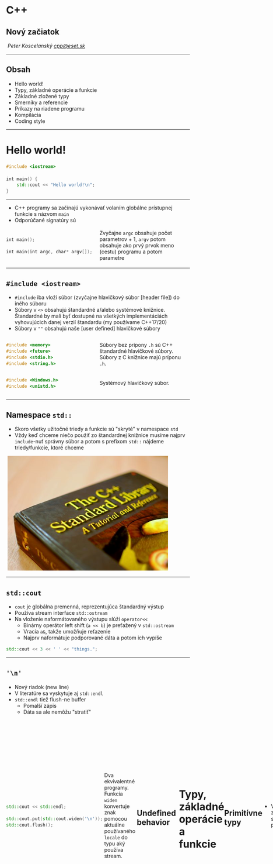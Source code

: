 # C++

## Nový začiatok

*Peter Koscelanský <cpp@eset.sk>* <!-- .element: class="author" -->

---

## Obsah

* Hello world!
* Typy, základné operácie a funkcie
* Základné zložené typy
* Smerníky a referencie
* Príkazy na riadene programu
* Kompilácia
* Coding style

---

# Hello world!

```cpp
#include <iostream>
 
int main() {
    std::cout << "Hello world!\n";
}
```

---

* C++ programy sa začínajú vykonávať volaním globálne prístupnej funkcie s názvom `main`
* Odporúčané signatúry sú

<div style="display: flex; align-items: center;">
<div style="flex: 1;">

```cpp
int main();

int main(int argc, char* argv[]);
```
</div>
<div style="flex: 1;">

Zvyčajne `argc` obsahuje počet parametrov + 1, `argv` potom obsahuje ako prvý prvok meno (cestu) programu a potom parametre
</div>
</div>

---

## `#include <iostream>`

* `#include` iba vloží súbor (zvyčajne hlavičkový súbor [header file]) do iného súboru 
* Súbory v `<>` obsahujú štandardné a/alebo systémové knižnice. Štandardné by mali byť dostupné na všetkých implementáciách vyhovujúcich danej verzií štandardu (my používame C++17/20)
* Súbory v `""` obsahujú naše [user defined] hlavičkové súbory

<div style="display: flex; align-items: center;">
<div style="flex: 1;">

```cpp
#include <memory>
#include <future>
#include <stdio.h>
#include <string.h>
```
</div>
<div style="flex: 1;">

Súbory bez prípony `.h` sú C++ štandardné hlavičkové súbory. Súbory z C knižnice majú príponu `.h`. 
</div>
</div>

<div style="display: flex; align-items: center;">
<div style="flex: 1;">

```cpp
#include <Windows.h>
#include <unistd.h>
```
</div>
<div style="flex: 1;">

Systémový hlavičkový súbor.
</div>
</div>

---

## Namespace `std::`

* Skoro všetky užitočné triedy a funkcie sú "skryté" v namespace `std`
* Vždy keď chceme niečo použiť zo štandardnej knižnice musíme najprv `include`-nuť správny súbor a potom s prefixom `std::` nájdeme triedy/funkcie, ktoré chceme 

![Kniha C++ štandardná knižnica](./lectures/2_basics/c++-standard-lib.png)

---

## `std::cout`

* `cout` je globálna premenná, reprezentujúca štandardný výstup
* Používa stream interface `std::ostream`
* Na vloženie naformátovaného výstupu slúži `operator<<`
    * Binárny operátor left shift (`a << b`) je preťažený v `std::ostream`
    * Vracia `a&`, takže umožňuje reťazenie 
    * Najprv naformátuje podporované dáta a potom ich vypíše

```cpp
std::cout << 3 << ' ' << "things.";
```

---

## `'\n'`

* Nový riadok (new line)
* V literatúre sa vyskytuje aj `std::endl`
* `std::endl` tiež flush-ne buffer
    * Pomalší zápis
    * Dáta sa ale nemôžu "stratiť"

<div style="display: flex; align-items: center;">
<div style="flex: 1;">

```cpp
std::cout << std::endl;

std::cout.put(std::cout.widen('\n'));
std::cout.flush();
```
</div>
<div style="flex: 1;">

Dva ekvivalentné programy. Funkcia `widen` konvertuje znak pomocou aktuálne používaného `locale` do typu aký používa stream.
</div>

---

## Undefined behavior

![Unicorns and rainbows](./lectures/2_basics/unicorn.png)

---

# Typy, základné operácie a funkcie

---

## Primitívne typy

* Všetky typy z jazyka C sú podporované

```cpp
int i; // signed integer uninitialized (0 or undefined)
unsigned int u = 1337ul; // unsigned integer
bool ok = false; // true/false
double pi = 3.14159; // floating point double precision
float e = 2.71828f; // floating point single precision
char c = 'a'; // variant of ISO646 - ASCII
size_t n = 1'000'000'000; // possible to separate with "'"
```

* `short`, `long`, `long long` (rozdielne znamienkové signed typy)
* `unsigned short`, `unsigned`, `unsigned long` (pre neznamienkové typy)

---

## Presná bitová veľkosť

* `long` je na niektorej platforme 32bit a na inej 64bit, podobne aj `size_t`
* Riešia to typy definované v súbor `#include <cstdint>`
* Nemusia byť definované na všetkých platformách (`CHAR_BITS == 8`)

```cpp
int8_t i8 = 127;
int16_t i16 = 32'000;
uint32_t u32 = 4'000'000'000;
int64_t i64 = 10'000'000'000'000;
```

note: CHAR_BITS je nastavené na číslo, ktoré reprezentuje počet bitov c type `char`. Všetky platformy (napr. POSIX), ale požadujú `8`.

---

## Usporiadanie v pamäti

* Každá premenná ma v pamäti miesto, ktoré sa dá zistiť pomocou operátora `&`
* Veľkosť typov je do istej miery závislá od implementácie a dá sa zistiť pomocou operátora `sizeof`
* Veľkosti sú v "char units" a nie bajtoch (zvyčajne je ale char unit 8bitov)

<div style="display: flex; align-items: center;">
<div style="flex: 1;">

```cpp
std::cout << sizeof(bool) << '\n'; // 1
std::cout << sizeof(short) << '\n'; // 2
std::cout << sizeof(float) << '\n'; // 4
std::cout << sizeof(long) << '\n'; // 4
std::cout << sizeof(long long) << '\n'; // 8
std::cout << sizeof(double) << '\n'; // 8
```
</div>
<div style="flex: 1;">

Na MS Windows Visual Studio.  `long` je 8 na gcc.
</div>

---

## Neinicializované premenné

* Vždy inicializujte všetky premenné
    * Niektoré majú zmysluplný defaultný konštruktor 
    * Niektoré treba inicializovať explicitne

```cpp
int i = 4; // OK explicit
std::string s = "string"; // OK explicit
int j; // wrong 
std::string t; // OK, string has constructor 

int *p = nullptr; //OK
int *r; // wrong
```

---

## Deklarácia premenných

* Vždy deklarujte premenné najneskôr ako sa dá
    * Premenné patria do najvnútornejšieho scope-u
    * Toto pravidlo podporuje predchádzajúce

```cpp
int i = 0; // wrong
for (i = 0; i < 10; ++i) { } 

for (int j = 0; j < 10; ++j) { } // OK
```

<div style="display: flex; align-items: center;">
<div style="flex: 7;">

```cpp
int k = 0;
for (int i = 0; i < 10; ++i) {
    k = i * i;
    // use k
}
```
</div>
<div style="flex: 1;">
❌
</div>
</div>

<div style="display: flex; align-items: center;">
<div style="flex: 7;">

```cpp
for (int i = 0; i < 10; ++i) {
    int k = i * i;
    // use k
}
```
</div>
<div style="flex: 1;">
✅
</div>
</div>


### Existuje jedna výnimka 

* V cykloch, ktoré sú krátke a vykonávajú sa často, môžeme ušetriť veľa alokácií ak presunieme niektoré premenné pred cyklus (stále ich treba inicializovať)

```cpp
for (int i = 0; i < n; ++i) {
    std::string bad = "Very long... string";
    // use string
}
```

```cpp
std::string good;
for (int i = 0; i < n; ++i) {
    good.assign("Very long... string");
    // use string
}
```

* Neplatí pre typy ako `int`, `double` a smerníky. Ich inicializácia nič nestojí. 

---

## C++ špeciality

<div style="display: flex; align-items: center;">
<div style="flex: 1;">

```cpp
int i = 7;
```
</div>
<div style="flex: 1;">

```cpp
int j(7);
```
</div>
<div style="flex: 1;">

```cpp
int k{ 7 };
```
</div>
</div>

* Okrúhle zátvorky pridané pre kompatibilitu s konštruktormi 
* Kučeravé zátvorky (C++11) pre lepšiu inicializáciu a chytenie bežných chýb počas kompilácie
* Primitívne typy by mali byť hneď inicializované

```cpp
int i = 4.2; // warning narrowing
int j(4.2); // warning narrowing
int k{ 4.2 }; // error
```


## Automatická dedukcia

* V C++11 štandarde predefinovali význam kľúčového slova `auto`

```cpp
auto i = 5; // int  
auto j = 7.5; // double 
auto sq = sqrt(i); // whatever returns sqrt (double in this case)
auto first_name = "Bjarne"; // const char*, not std::string
auto surname = std::string("Stroustrup"); // std::string

auto *ptr = &i; // int 
auto ptr = &i; // int*
auto* ptr = i; // compilation error  
```

* `auto*` sa nedá použiť ak vydedukovaný typ nie je smerník
* Ak potrebujeme presné číslené typy musíme použiť suffixy
   * `u` alebo `U` pre `unsigned int`
   * `l` alebo `L` pre `long`
   * `ll` alebo `LL` pre `long long`
   * `zu` pre `size_t` (C++23)

```cpp
auto a = 10l; // long
auto b = 20ul; // unsigned long
auto c = 30ull; // usigned long long
```


## Pridlhé názvy typov 

* Týka sa hlavne šablón (`template`s)
* Slovo `auto` umožní odstrániť veľa nezaujímavého písania a šumu
* Netreba to ale preháňať

```cpp
#include <map>
#include <utility>
#include <string>
 
int main() {
    std::map<std::string, std::pair<std::string, int>> employees;
 
    auto it = employees.find("Herb Sutter"); 
    std::map<std::string, std::pair<std::string, int>>::iterator it2 = it;
}

```

---

## Almost always use `auto`

* Herb Sutter prišiel s myšlienkou, že vždy by sme mali používať `auto`

<div style="display: flex; align-items: center;">
<div style="flex: 1;">

```cpp
short i = 7;
std::string s = "default";
short* = &i;
```
</div>
<div style="flex: 1;">

```cpp
auto i = short(7);
auto s = std::string("default");
auto* = &i;
```
</div>
</div>

* Vyzerá to, že by to mohlo byť menej efektívne (kópia?) ale v skutočnosti si s tým kompilátor poradí
* Výhodou je, že typ nemôže ostať neinicializovaný, keďže `auto x;` je chyba kompilácie
* Rovnako ak zmeníme jeden typ, pomocou `decltype` vieme automaticky upraviť ďalšie

<div style="display: flex; align-items: center;">
<div style="flex: 1;">

```cpp
float f = 1.23;
float g = f - 1;
```
</div>
<div style="flex: 1;">

```cpp
auto f = 1.23f;
decltype(f) g = f - 1;
```
</div>
</div>

---

## `enum`

* `enum` je v podstate iba pomenované celé číslo
* Problém je, že takéto `enum`y nám zaplňujú globálny namespace, kedže hodnoty sa dá použiť bez názvu `enum`u

<div style="display: flex; align-items: center;">
<div style="flex: 1;">

```cpp
enum color {
  red = 0,
  blue, // 1
  green = 10,
  yellow, // 11
};
```
</div>
<div style="flex: 1;">

```cpp
color a = red;
color b = color::blue;
auto c = green;
int d = yellow;
```
</div>
</div>

<div class="fragment">

* Všetky premenné vpravo sa podarí skompilovať
* Často sa hodnoty `enum`u prefixovali názvom (napr. `color_red`, `color_blue`, `color_green` ...)
</div>


### scoped enums

* V C++11 pribudla možnosť vytvoriť scoped enums
* Používa sa kľúčové slovo `class`

<div style="display: flex; align-items: center;">
<div style="flex: 1;">

```cpp
enum class color {
  red = 0,
  blue, // 1
  green = 10,
  yellow, // 11
};
```
</div>
<div style="flex: 1;">

```cpp
color a = red;
color b = color::blue;
auto c = green;
int d = yellow;
int e = color::yellow;
```
</div>
</div>

<div class="fragment">

* Iba predmenná `b` vpravo sa podarí skompilovať
* Strácame automatickú konverziu na `int`
</div>


### fixed underlying type

* Každý `enum` má číselný typ, ktorý tvorí jeho základ, tento určije veľkosť aj zarovnanie
* Pred C++11 mal každý enum typ `int` (alebo iný číselný typ, ktorý vie reprezentovať všetky hodnoty `enum`u)
* Od C++11 to vieme priamo definovať

<div style="display: flex; align-items: center;">
<div style="flex: 1;">

```cpp
enum color : uint32_t {
  red = 0,
  blue, // 1
  green = 10,
  yellow, // 11
};
```
</div>
<div style="flex: 1;">

```cpp
enum class color : uint32_t {
  red = 0,
  blue, // 1
  green = 10,
  yellow, // 11
};
```
</div>
</div>

---

## Základné operácie

* Všetky `+`, `-`, `*`, `/`, `%`, `++`, `--`, `|`, `&`, `^`, `&&`, `||`, `==`, `!=`, `<=`, `>=`, `<`, `>`, `=`, `?:`, `!`, `~` pracujú ako sa od nich očakáva, dokonca sú preťažené pre zložitejšie typy (tam kde to dáva zmysel)
* Precedencia je definovaná v štandarde, pri pochybnostiach je lepšie použiť zátvorky
* **PROTIP**: Nikdy neignorujte upozornenia kompilátora (ako napríklad priradenie v `if` príkaze)


<table style="font-size: 70%;">
  <tr>
    <th>Meno</th>
    <th>Operátor</th>
    <th>Príklad</th>
    <th>Výsledok</th>
  </tr>
  <tr>
    <td>Operátor priradenia</td>
    <td><code>=</code></td>
    <td><code>a = b</code></td>
    <td><code>a</code> bude mať rovnakú hodnotu ako <code>b</code>, výsledkom je <code>&a</code></td>
  </tr>
  <tr>
    <td>Aritmeticke operátory</td>
    <td><code>+</code>, <code>-</code>, <code>*</code></td>
    <td><code>a + b</code></td>
    <td>Ako štandardné matematické operácie, výsledkom je nová hodnota</td>
  </tr>
  <tr>
    <td>Operátor delenia</td>
    <td><code>/</code></td>
    <td><code>a / b</code></td>
    <td>Ak sú oba typy celočíselné, tak celočíselné delenie, inak bežné floating point delenie</td>
  </tr>
  <tr>
    <td>Operátor zvyšku</td>
    <td><code>%</code></td>
    <td><code>a % b</code></td>
    <td>Zvyšok po celočíselnom delení, funguje ina celočíselných hodnotách</td>
  </tr>
  <tr>
    <td>Aritmetické priradenia</td>
    <td><code>+=</code>, <code>-=</code>, <code>*=</code>, <code>/=</code>, <code>%=</code></td>
    <td><code>a += b</code></td>
    <td>Rovnaké ako <code>a = a + b;</code>.</td>
  </tr>
  <tr>
    <td>Prefix/postfix inkrement</td>
    <td><code>++</code>, <code>--</code></td>
    <td><code>++a</code></td>
    <td>Rovnaké ako <code>a += 1;</code>.</td>
  </tr>
  <tr>
    <td>Relačné operátory</td>
    <td><code><=</code>, <code>>=</code>, <code>==</code>, <code>!=</code>, <code><</code>, <code>></code></code></td>
    <td><code>a <= b</code></td>
    <td>Výsledok je <code>true</code> alebo <code>false</code>, <code>!=</code> je nerovnosť.</td>
  </tr>
  <tr>
    <td>Logické operátory</td>
    <td><code>&&</code>, <code>||</code></td>
    <td><code>a && b</code></td>
    <td>Výsledok je <code>true</code> ak sú <code>a</code> aj <code>b</code> pravda, inak <code>false</code>.</td>
  </tr>
  <tr>
    <td>Operátor negácie</td>
    <td><code>!</code></td>
    <td><code>!a</code></td>
    <td>Výsledok je <code>true</code> ak je <code>a</code> nepravda, a naopak.</td>
  </tr>
  <tr>
    <td>Bitové operácie</td>
    <td><code>&</code>, <code>|</code>, <code>^</code></td>
    <td><code>a & b</code></td>
    <td>Výsledok je bitový AND.</td>
  </tr>
  <tr>
    <td>Address of</td>
    <td><code>&</code></td>
    <td><code>&a</code></td>
    <td>Adresa premennej <code>a</code>.</td>
  </tr>
  <tr>
    <td>Dereferencia</td>
    <td><code>*</code></td>
    <td><code>*a</code></td>
    <td>Hodnota na adrese v premennej <code>a</code>.</td>
  </tr>
</table>


### Príklad 

```cpp
int a{ 7 * 5 }; // 35
int b{ 12 / 5 }; // 2
int c{ a++ }; // 35, a: 36
double f{ 12 / 5 }; // 2
double g{ 12 / 5. }; // 2.4 (actually 2.399999999999)
```

```cpp
bool even_c = (c % 2) == 0;
bool lower_f = f < g;
bool ok = even_c && !lower_f;
```

```cpp
unsigned x = 0x000000ff; // 255
unsigned char b = 0b11010001; // 209
unsigned y = ~x | 1; // 0xffffff01
unsigned z = x & y; // 0x00000001
```

```cpp
int a = 10;
a += 7; // 17, a = a + 7
a %= 6; // 5, a = a % 6
a ^= a; // 0, a = a XOR a
```

---

## Používajte zátvorky

```cpp
int i = 0x10001001;
if (i & 2 == 2) {
  std::cout << "Will this print?\n";
}
```

<div class="fragment">

Áno. `==` má vyššiu precedencia ako `&`.

```cpp
int i = 0x10001001;
if ((i & 2) == 2) {
  std::cout << "Will this print?\n";
}
```

Občas je to v poriadku aj bez, záleží aj od osobných preferencií

```cpp
int i = 1;
if (i == 2 || i == 3) {
  std::cout << "i is 2 or 3.\n";
}
```
</div>

---

## Ternárny operátor

* `?:` je jediný operátor, ktorý používa tri operandy
* Užitočný pri jednoduchých podmienkach
* `a = pred ? op1 : op2;`
* Ak je predikát (`pred`) splnený, potom je výsledok `op1`, inak `op2`

```cpp
bool b = true /* some predicate */;
auto t = b ? 1 : 4; // 1
auto u = !b ? 1.0 : 4; // 4
auto v = b ? 1 : "4"; // will not compile
```

Druhý a tretí operand musia byť kompatibilné, inak zlyhá kompilácia.


### C vs C++

Ternárny operátor sa vyhodnocuje trochu inak v C

```cpp
int a, b;
// fill up a

a>=0? b=1 : b=2;
```

<div class="fragment">

V C sa nedá skompilovať

```cpp
(a>=0 ? b=1 : b) = 2; // illegal in C
```

C++ má iné pravidlá

```cpp
a >= 0 ? (b = 1) : (b = 2); // OK C++
```
</div>

---

## Funkcie

* Funkcie musia mať, rovnako ako v C, návratový typ a zoznam parametrov
* Hodnoty sa vracajú z funkcií pomocou kľúčového slova `return`
* Ak je návratový "typ" `void`, potom funkcia nevracia nič a `return` iba skončí vykonávanie

```cpp
int rectangle(int a, int b) {
  return 2*a*b + 2*a*a + 2*b*b;
}
```

```cpp
void print_rectangle(int a, int b) {
  std::cout << rectangle(a, b) << '\n';
  return; // no need to add return as last statement
}
```

Ak má funkcia návratový typ, potom musí obsahovať aspoň jeden `return`.


### Aký je výsledok nasledujúceho kódu

```cpp
int a = 1; 
int k = std::max(++a, a++);
```
<div class="fragment">

Jedna z často vyskytujúcich odpovedí je 2, pretože výsledkom prefixového inkrementu je už zväčšená hodnota 

```cpp
int k = std::max(2, 1);
```

```cpp
int k = std::max(2, 2);
```
</div>

<div class="fragment">

Poradie vyhodnocovania parametrov funkcie je nedefinované (nešpecifikované od C++17)
</div>


### Sekvencovanie (order of evaluation)

* Sequence points v predchádzajúcich štandardoch
* Napríklad: Parametre funkcie sú sekvencované pred volaním funkcie. 
* Veľmi zjednodušene: Medzi dvoma bodmi sa môže jedna premenná zmeniť nanajvýš raz
* V podstate: Ak nepoužívate veľmi exotické konštrukcie a vyhýbate sa `++`/`--` v rámci komplikovaných výrazov, tak je všetko v poriadku. 

---

# Základné "zložené" typy

---

## Polia

* Jednoduché C polia sú tiež funkčné v C++
* Najrýchlejšie, pretože polia sú vložené do objektov (funkcií)
* Alokované na stack-u

```cpp
int a[100]; // array of 100 ints
char b[sizeof(a)]; // array of 400(?) chars
bool c[10][10]; // array of 10 arrays of 10 bools
```

* Nevýhody
   * Veľkosť musí byť známa počas kompilácie, `int a[n];` je platné C99, ale nie C++20
   * Zaberá pamäť, aj keď program nevyužíva celú kapacitu 
* V poriadku do pár stoviek bajtov


### Inicializácia poľa

<ul>
  <!-- we need this to compensate for default margin and i do not want to create new one off class -->
  <style scoped>
    p {
        margin: 0.3em !important;
    }
  </style>
  <li style="display: flex;">
    <div style="flex: 1;">

```cpp
int x[10];
```
</div>
    <div style="flex: 2;">
  
Pole desiatich `int`ov, ktoré *nie je* inicializované.
</div>
  </li>

  <li class="fragment" style="display: flex;">
    <div style="flex: 1;">

```cpp
std::string x[10];
```
</div>
    <div style="flex: 2;">
  
Pole desiatich `std::string`ov, ktoré sú inicializované na prázdne reťazce.
</div>
  </li>

  <li class="fragment" style="display: flex;">
    <div style="flex: 1;">

```cpp
int x[10] = {};
```
</div>
    <div style="flex: 2;">
  
Pole desiatich `int`ov, ktoré *je* inicializované na hodnoty `0`.
</div>
  </li>

  <li class="fragment" style="display: flex;">
    <div style="flex: 1;">

```cpp
int x[10] = { 1, 2, 3};
```
</div>
    <div class="fragment" style="flex: 2;">
  
Pole desiatich `int`ov, ktoré *je* inicializované na hodnoty `1, 2, 3, 0, 0, ...`.
</div>
  </li>

  <li class="fragment" style="display: flex;">
    <div style="flex: 1;">

```cpp
int x[] = { 1, 2, 3 };
```
</div>
    <div style="flex: 2;">
  
Pole troch `int`ov, ktoré *je* inicializované na hodnoty `1, 2, 3`.
</div>
  </li>

  <li class="fragment" style="display: flex;">
    <div style="flex: 1;">

```cpp
int x[3] = { 1, 2, 3, 4 };
```
</div>
    <div style="flex: 2;">
  
Kompilačná chyba (*too many initializers*).
</div>
  </li>

</ul>


### Prístup k prvkom poľa

* Máme na výber `operator[]`, alebo priamo aritmetiku so smerníkmi (preferujeme operátor)
* Polia vždy začínajú na indexe `0` [zero based]
* Veľkosť poľa vieme získať pomocou `std::size`

```cpp
int arr[] = { 1, 2, 3, 4, 5 }; // we can omit array size
// then it will have size to accomodate all elements
bool ok = arr[0] == 1; // true
int undef = arr[5]; // undefined behavior (bad)
arr[arr[0] + 2] = 3; // { 1, 2, 3, 3, 5 }

for (size_t i = 0; i < std::size(arr); ++i) { // why ++i
  std::cout << arr[i] << '\n';
}

```

* Kedysi sa namiesto `std::size` používal `countof` trik. 

```c
#define countof(arr) (sizeof(arr)/sizeof(arr[0]))
```

---

## C-reťazce

* Reťazce v C sú iba polia plné znakov ukončené špeciálnym null znakom `'\0'`
* Preto sa im tiež hovorí aj *null terminated strings*

<div style="display: flex;">
<div style="flex: 1;">

```cpp
char s[] = "ABCDE";
```
</div>
<div style="flex: 2;">
  
Pole šiestich znakov, ekvivalentné `{'A', 'B', 'C', 'D', 'E', '\0'}`.
</div>
</div>

<div style="display: flex;">
<div style="flex: 1;">

```cpp
char first = s[0];
char last = s[4]
char terminator = s[5];
```
</div>
<div style="flex: 2;">
  
`first` má hodnotu `'A'`, `last` je `'E'` a `terminator` je `'\0'`
</div>
</div>

<div style="display: flex;">
<div style="flex: 1;">

```cpp
s[2] = 'X';
std::cout << s << '\n';
```
</div>
<div style="flex: 2;">
  
Vypiše `"ABXDE"`, stringy môžeme aj modifikovať. 
</div>
</div>

<div style="display: flex;">
<div style="flex: 1;">

```cpp
char s1[10] = "12345";
s1[7] = 7;
std::cout << s1 << '\n'; // 12345
// stop at first \0
```
</div>
<div style="flex: 2;">
  
Vyrobí pole desiatich znakov a mieste `0` až `4` bude string `"12345"`, ostatné znaky budú inicializované na `\0`
</div>
</div>


### Porovnávanie reťazcov

<div style="display: flex;">
<div style="flex: 1;">

```cpp
const char* str;

if (str == "Name:") {
  // ... 
}
```
</div>
<div style="flex: 1;">
  
```cpp
const char* str;

if (strcmp(str, "Name:")) {
  // ... 
}
```
</div>
</div>

* Prvá možnosť iba porovná smerníky (adresy), pretože C-reťazec je pole a polia sa automaticky konvertujú na smerníky. Literál je tiež pole
* Ak chceme porovnať obsah reťazcov, pomôže nám volanie funkcie zo štandardnej knižnice `strcmp`
* C-reťazce sú najrozšírenejším typom reťazcov na interface-och (sú najviac portable)


### Raw literals

* Konštrucií `"string"` sa hovorí aj literál
* Ak chceme v rámci neho použiť niektoré znaky (nový riadok, `"`, `'\'`, ...) musíme ich escapovať pomocou `\`
* Niektoré reťazce vyzerajú veľmi zle so všetkých escape sekvenciami (regex, cesty k súborom...)
* Môžeme použiť raw literály. **R**"**delimiter(**string**)delimiter**", delimiter je nepovinný a užitočný hlavne ak samotný reťazec obsahuje znak `)`

<div style="display: flex;">
<div style="flex: 1;">

```cpp
const char path[] = "\"C:\\Users\\cppseminar\"";
```
</div>
<div style="flex: 1;">
  
```cpp
const char path[] = R"("C:\Users\cppseminar")";
```
</div>
</div>

<div style="display: flex;">
<div style="flex: 1;">

```cpp
const char json[] = R"({
  "author": "Bjarne",
  "version": "C++20 (2022)"
})";
```
</div>
<div style="flex: 1;">
  
```cpp
const char json[] = R"###({
  "author": "Bjarne",
  "version": "C++20 (2022)"
})###";
```
</div>
</div>


### Operácie s C-stringami

* Vždy sa uistite, že máte reťazce naozaj ukončené nulou, inak sa môžu stať zlé veci (undefined behavior)

```cpp
const char* str = "Hello";
std::cout << strlen(str) << '\n'; // 5
// str[strlen(str)] == 0

char msg[128];
strcpy(msg, str); // copy, make sure buffer is long enough
strcat(msg, " world!"); // concatenation

std::cout << msg << '\n'; // My stringMy string
strstr(msg, "rld"); // returns pointer to string or NULL
```

* Všetky operácie z C sú podporované
* `strpbrk`, `strspn`, `strtok`...

note: strpbrk - Scans the null-terminated byte string pointed to by dest for any character from the null-terminated byte string pointed to by breakset, and returns a pointer to that character. strspn - Returns the length of the maximum initial segment (span) of the null-terminated byte string pointed to by dest, that consists of only the characters found in the null-terminated byte string pointed to by src. 

---

## Štruktúry

* Používame kľúčové slovo `struct` a spravidla ich nebudeme `typedef`-ovať ako v C
* V C++ máme aj `class`, ale o tom neskôr

```cpp
struct point {
  float x;
  float y;
}; // semicolon is ultracritical!!!

struct circle {
  point p; // structure inside structure
  float radius;
  int color;
  char name[32]; // array in structure
};
```


### Inicializácia štruktúr

* Štandardne je štruktúra neinicializovaná, takže čítanie jej hodnôť je nedefinované správanie (tieto pravidlá sú iné ak máme definovaný konštruktor, ale o tom neskôr)

<ul>
  <li style="display: flex;">
    <div style="flex: 2;">

```cpp
point p = { 7, 9 };
```
</div>
    <div style="flex: 3;">
  
Členské premenné štruktúry vieme priamo inicializovať pomocou `{}`. *aggregate initialization*
</div>
  </li>
  <li style="display: flex;">
    <div class="fragment" style="flex: 2;">

```cpp
point p = { 7 };
```
</div>
    <div class="fragment" style="flex: 3;">
  
Členská premenná `x` sa nastaví na `7`, `y` sa inicializuje pomocou `int{}`, teda `0`.
</div>
  </li>
  <li class="fragment" style="display: flex;">
    <div style="flex: 2;">

```cpp
circle c = { { 7, 9 }, 5.0, 1 };
```
</div>
    <div style="flex: 3;">
  
Inicializéry môžu byť aj vnorené.
</div>
  </li>
</ul>


<div style="display: flex;">
<div style="flex: 2;">

```cpp
circle c = { 
  .radius = 5.0, 
  .color = 0xffc0cb 
};
```
</div>
<div style="flex: 3;">
  
Môžeme aj vymenovať členov, ktoré sa majú inicializovať

* Ostatné sa inicializujú na `0` (alebo default konštruktora)
* Musia byť v poradí ako sú v štruktúre, inak chyby kompilácie
* C++20 designated initializers
</div>
</div>


### Prístup k prvkom

* Pomocou operátora `.`

```cpp
point p = { 7, 9 };
point q;
q = p; // copy
q.x = 0; // p.x is still 7

circle c;
c.radius= 10;
c.p.x = 7.5;
c.p.y = 12;
```

---

# Pointers and references

---

## Smerníky (pointers) a referencie

* Každá (pomenovaná) premenná má v pamäti svoje miesto
* Adresu tohto miesta vieme získať pomocou unárneho operátora &
* Opačný proces, získanie hodnoty na adrese, sa robí pomocou operátora dereferencie `*`
* Referencia je iba alias inej premennej (vnútorne je implementovaná ako smerník)

![xkcd komix o smernikoch](./lectures/2_basics/pointers.png)


##  Null smerník

<div style="display: flex; align-items: center;">
<div style="flex: 6;">

* Adresa (`0`) je rezervovaná ako neplatná 
* Užitočné na identifikáciu neinicializovaného smerníka 
* Dereferencia invalidného smerníka je nedefinovaná
* Konštanty pre null
   * `NULL`, makro z jazyka C
   * `0`, starý C++ typ
   * `nullptr`, preferované v moderných C++
</div>
<div style="flex: 4;">
<a href="https://www.youtube.com/watch?v=HSmKiws-4NU">
  <img src="./lectures/2_basics/null_pointer.jpg" alt="wrestler dereferencing a null pointer" />
</a>
</div>
</div>


## `int *a` alebo `int* a`?

* Oba zápisy sú ekvivalentné
* Pozor ale pri inicializácií viacerých premenných na jednom riadku <small>(čo inak skôr neodporúčame)</small>

<ul>
  <li class="fragment" style="display: flex;">
    <div style="flex: 1;">

```cpp
int *a, b;
```
</div>
    <div style="flex: 5;">
  
Premenná `a` je smerník `int*`, premenná `b` je typu `int`.
</div>
  </li>
  <li class="fragment" style="display: flex;">
    <div style="flex: 1;">

```cpp
int* a, b;
```
</div>
    <div style="flex: 5;">
  
Premenná `a` je smerník `int*`, premenná `b` je typu `int`.
</div>
  </li>
  <li class="fragment" style="display: flex;">
    <div style="flex: 1;">

```cpp
int *a, *b;
```
</div>
    <div style="flex: 5;">
  
Premenná `a` je smerník `int*`, premenná `b` je smerník `int*`.
</div>
  </li>
</ul>

---

## Základné operácie so smerníkami

<ul>
  <li style="display: flex;">
    <div style="flex: 2;">

```cpp
int a; 
int b = 7;
```
</div>
    <div style="flex: 3;">
  
Premenná `a` je neinicializovaná, premenná `b` má hodnotu `7`.
</div>
  </li>
  <li class="fragment" style="display: flex;">
    <div style="flex: 2;">

```cpp
int *a_ptr = &a;
int *b_ptr = &b;
```
</div>
    <div style="flex: 3;">
  
Premenná `a_ptr` je nainicializovaná na smerník na `a`, premenná `b_ptr` na `b`.
</div>
  </li>
  <li class="fragment" style="display: flex;">
    <div style="flex: 2;">

```cpp
int c = *a_ptr;
```
</div>
    <div style="flex: 3;">
  
Nedefinované správanie, keďže `a` nie je inicializovaná a čítať neinicializovanú pamäť je undefined.
</div>
  </li>
  <li class="fragment" style="display: flex;">
    <div style="flex: 2;">

```cpp
*a_ptr = 1;
```
</div>
    <div style="flex: 3;">
  
OK, `a` inicializujeme na `1`.
</div>
  </li>
  <li class="fragment" style="display: flex;">
    <div style="flex: 2;">

```cpp
b_ptr = a_ptr;
```
</div>
    <div style="flex: 3;">
  
OK, smerník na `b` zmeníme, aby ukazoval na `a` .
</div>
  </li>
  <li class="fragment" style="display: flex;">
    <div style="flex: 2;">

```cpp
*b_ptr = b;
```
</div>
    <div style="flex: 3;">
  
OK, `a` nainicializujeme na hodnotu `b` teda `7`.
</div>
  </li>
</ul>


### Null smerník

<ul>
  <li style="display: flex;">
    <div style="flex: 2;">

```cpp
int a = 0;

int *ptr = std::addressof(a);
```
</div>
    <div style="flex: 3;">

Nemusíme použiť operátor `&`, ale funkciu `std::addressof`, je užitočná hlavne pri preťažení operátora `&`.
</div>
  </li>
  <li style="display: flex;">
    <div style="flex: 2;">

```cpp
ptr = 0;
```
</div>
    <div style="flex: 3;">

`ptr` je null smerník.
</div>
  </li>
  <li style="display: flex;">
    <div style="flex: 2;">

```cpp
ptr = NULL;
```
</div>
    <div style="flex: 3;">

`ptr` je null smerník.
</div>
  </li>
  <li style="display: flex;">
    <div style="flex: 2;">

```cpp
ptr = nullptr;
```
</div>
    <div style="flex: 3;">

`ptr` je null smerník.
</div>
  </li>
  <li class="fragment" style="display: flex;">
    <div style="flex: 2;">

```cpp
*ptr = 0;
```
</div>
    <div style="flex: 3;">

Nedefinované správanie.
</div>
  </li>
  <li class="fragment" style="display: flex;">
    <div style="flex: 2;">

```cpp
std::cout << ptr;
```
</div>
    <div style="flex: 3;">

Samotný smerník čítať môžeme.
</div>
  </li>
</ul>


### Segmentation fault

* Zďaleka najčastejšou chybou v C++ programoch je Segmentation fault (Access violation)
* `0xC0000005`
* Príčiny
   * Čítanie neexistujúcej pamäte
   * Zapisovanie pamäte iba na čítanie *read only*
* Chyby
   * Pretečenie *Buffer overflow*
   * Dereferencovanie nulového smerníka


### Array to pointer decay

* Polia sú automaticky konvertované (*array decay*) na smerníky

```cpp
void f(int* ptr) {
  std::cout << ptr[0];
}

int a[100] = { 1, 2 };
f(a); // will work
```

<div class="fragment">

```cpp
// const char[] will disable string pooling 
const char array[] = "My string";
 
// just pointer, not array of chars
const char *pointer = "My string";
```
</div>

<ul>
  <li style="display: flex;">
    <div class="fragment" style="flex: 2;">

```cpp
sizeof(array) == sizeof(pointer)
```
</div>
    <div class="fragment" style="flex: 3;">
  
`false`, veľkosť smerníka je vždy rovnaká.
</div>
  </li>
  <li style="display: flex;">
    <div class="fragment" style="flex: 2;">

```cpp
(void*)array == (void*)&array;
```
</div>
    <div class="fragment" style="flex: 3;">
  
`true`, pole sa vie implicitne konvertovať na smerník.
</div>
  </li>
  <li style="display: flex;">
    <div class="fragment" style="flex: 2;">

```cpp
(void*)pointer == (void*)&pointer;
```
</div>
    <div class="fragment" style="flex: 3;">
  
`false`, adresa smerníka je vlastne nový smerník.
</div>
  </li>

</ul>


### Operator `->`

* `->` je iba skratka za `*` a `.` spolu
* Dá sa preťažiť, čo sa celkom aj využíva, pri chytrých smerníkoch

```cpp
struct pair {
    int a;
    int b;
};
 
int main() {
  pair p;
  p.a = 1;
 
  pair* ptr;
  ptr = &p;
  ptr->b = 0; // (*ptr).b = 0;
 
  std::cout << ptr->a; // 1
}
```

---

## Aritmetika so smerníkmi

* C++ predpokladá lineárnu (neprerušovanú) pamäť, preto k smerníkom môžeme pripočítavať a odpočítavať hodnoty a získame ďalšie smerníky (nie nutné platné)
* Programátori sú zodpovedný za dereferencovanie iba platných smerníkov
* Inkrement a dekrement posúva o veľkosť typu (nie `1`)
   * `int*` sa zvýši o štyri bajty (`sizeof(int)`)
   * `char*` sa zvýši o jeden bajt (`sizeof(char)`)


<div style="display: flex;">
  <div style="flex: 2;">

```cpp
int arr[5] = { 1 }; // 1, 0, 0, 0, 0
int *ptr = &arr[3];
```
</div>
    <div style="flex: 3;">
  
`ptr` je smernik na tretí (zero based) prvok pola
</div>
</div>
<div style="display: flex;">
  <div class="fragment" style="flex: 2;">

```cpp
*ptr = 4;
```
</div>
    <div class="fragment" style="flex: 3;">
  
Modifikujeme pole
</div>
  </div>
  <div style="display: flex;">
    <div class="fragment" style="flex: 2;">

```cpp
++ptr;
*ptr = 5;
```
</div>
    <div class="fragment" style="flex: 3;">
  
Posunieme o jeden, takže ukazujeme na posledný prvok pola.
</div>
  </div>
  <div style="display: flex;">
    <div class="fragment" style="flex: 2;">

```cpp
++ptr;
// *ptr = 6;
```
</div>
    <div class="fragment" style="flex: 3;">
  
Posunieme o jeden, takže ukazujeme mimo pola. Takýto smerník nesmieme dereferencovať.
</div>
  </div>
  <div style="display: flex;">
    <div class="fragment" style="flex: 2;">

```cpp
ptr = ptr - 4;
*ptr = 2; 
// 1, 2, 0, 4, 5
```
</div>
    <div class="fragment" style="flex: 3;">
  
Znovu sa vrátime do pola na druhý prvok, ten už môžeme modifikovať.
</div>
  </div>


### array subscript operator

<ul style="display: block;">
  <li style="display: flex;">
    <div style="flex: 2;">

```cpp
int a = 0;

int *ptr = &a;
```
</div>
    <div style="flex: 3;">

`ptr` je adresa premennej `a`.
</div>
  </li>
  <li style="display: flex;">
    <div style="flex: 2;">

```cpp
ptr[0]
```
</div>
    <div style="flex: 3;">

Hodnota na pozícií `ptr`.
</div>
  </li>
  <li style="display: flex;">
    <div style="flex: 2;">

```cpp
ptr[10]
```
</div>
    <div style="flex: 3;">

```cpp
*(ptr + 10)
```
</div>
  </li>
  <li style="display: flex;">
    <div style="flex: 2;">

```cpp
int a[10] = { 1 };
int *ptr = a;
int **ptrptr = &ptr;
ptrptr[0][0] = 2;
```
</div>
    <div style="flex: 3;">

```cpp
**ptrptr == 2
```

Polia sa dajú implicitne konvertovať na smerníky. Vieme vyrobiť aj smerník na smerník.
</div>
  </li>
</ul>


### Je nasledujúci výraz platný C++? Ak áno aký je výsledok?

```cpp
std::cout << 2["ABCDE"] << std::endl;
```

<div class="fragment">

`operator[]` *subscript operator* je definovaný ako `a[b] = *(a + b)`

```cpp
std::cout << *(2 + "ABCDE") << std::endl;
std::cout << *("ABCDE" + 2) << std::endl;
```
</div>

---

## Referencie

* C++ okrem smerníkov obsahuje aj referencie
* Majú zmysel hlavne pri volaní funkcií
* V podstate sú to aliasy na premenné implementované pod kapotou ako smerníky 

<ul style="display: block;">
  <li style="display: flex;">
    <div style="flex: 2;">

```cpp
int a = 0;

int &b = a;
```
</div>
    <div style="flex: 3;">

`b` je referencia na `a`.
</div>
  </li>
  <li style="display: flex;">
    <div style="flex: 2;">

```cpp
b = 10;
```
</div>
    <div style="flex: 3;">

Zmení sa hodnota `a`.
</div>
  </li>
  <li style="display: flex;">
    <div style="flex: 2;">

```cpp
int &c;
```
</div>
    <div style="flex: 3;">

Chyba kompilácie, referencie nemôžu byť neinicializované.
</div>
  </li>
  <li style="display: flex;">
    <div style="flex: 2;">

```cpp
int &d = &nullptr;
```
</div>
    <div style="flex: 3;">

Toto sa tiež nedá urobiť.
</div>
  </li>
  <li style="display: flex;">
    <div class="fragment" style="flex: 2;">

```cpp
int *x = nullptr;
int &u = *x;
```
</div>
    <div class="fragment" style="flex: 3;">

Ide skompilovať, ale je to nedefinované správanie, `x` sa nedá dereferencovať.
</div>
  </li>
</ul>

---

## `const` smerníky a referencie

* Premenné v C++ môžu byť `const`, tieto sa potom nedajú meniť
* Kompilátor to vynucuje

<div style="display: flex;">
<div style="flex: 2;">

```cpp
int a = 0;

std::cout << a;
a = 10;
```
</div>
<div style="flex: 3;">

`a` je typu `int`, aj čítanie aj modifikovanie je povolené.
</div>
</div>

<div style="display: flex;">
<div style="flex: 2;">

```cpp
const int b = 0;

std::cout << b;
// b = 10;
```
</div>
<div style="flex: 3;">

`b` je typu `const int`, čítanie je povolené, ale modifikovanie by bola kompilačná chyba.
</div>
</div>


<div style="display: flex;">
<div style="flex: 2;">

```cpp
int x = 1;
int *r = &x;
const int *c = &x;
```
</div>
<div style="flex: 3;">

`r` je smerník na `int`, a `c` je konštantný smerník na `int`.
</div>
</div>

<div style="display: flex;">
<div style="flex: 2;">

```cpp
std::cout << *r << *c;
```
</div>
<div style="flex: 3;">

Čítať môžeme aj regulárny smerník aj konštantný smerník.
</div>
</div>

<div style="display: flex;">
<div style="flex: 2;">

```cpp
*r = 12;
// *c = 13
```
</div>
<div style="flex: 3;">

Výsledkom `*r` je `int`, takže sa modifikovať dá, výsledok `*c` je `const int`, takže nám to kompilátor nedovolí.
</div>
</div>

---

## Pamäť 

<!-- .slide: data-auto-animate -->

<div style="display: flex;">
  <div data-id="code" style="flex: 1; text-align: left;">

```cpp
```
  </div>
  <div data-id="memory" style="flex: 1; text-align: left;">
    <table>
      <style scoped>
      td {
        font-family: monospace;
      }
      .address {
        font-size-adjust: 0.2;
      }
      .current {
        background-color: red;
      }
      </style>
      <tr>
        <td colspan="3">...</td>
      </tr>
      <tr>
        <td><span style="color: red;">➡</span></td>
        <td class="address">0x00010000</td>
        <td>0xdeadbeef</td>
      </tr>
      <tr>
        <td></td>
        <td class="address">0x0000fffc</td>
        <td>0xcdcdcdcd</td>
      </tr>
      <tr>
        <td></td>
        <td class="address">0x0000fff8</td>
        <td>0x0badc0de</td>
      </tr>
      <tr>
        <td></td>
        <td class="address">0x0000fff4</td>
        <td>0xc0ffeeee</td>
      </tr>
      <tr>
        <td colspan="3">...</td>
      </tr>
    </table>
  </div>
</div>


## Pamäť 

<!-- .slide: data-auto-animate -->

<div style="display: flex;">
  <div data-id="code" style="flex: 1; text-align: left;">

```cpp
int a = 3;
```
  </div>
  <div data-id="memory" style="flex: 1; text-align: left;">
    <table>
      <tr>
        <td colspan="3">...</td>
      </tr>
      <tr>
        <td></td>
        <td class="address">0x00010000</td>
        <td>0x00000003</td>
      </tr>
      <tr>
        <td><span style="color: red;">➡</span></td>
        <td class="address">0x0000fffc</td>
        <td>0xcdcdcdcd</td>
      </tr>
      <tr>
        <td></td>
        <td class="address">0x0000fff8</td>
        <td>0x0badc0de</td>
      </tr>
      <tr>
        <td></td>
        <td class="address">0x0000fff4</td>
        <td>0xc0ffeeee</td>
      </tr>
      <tr>
        <td colspan="3">...</td>
      </tr>
    </table>
  </div>
</div>


## Pamäť 

<!-- .slide: data-auto-animate -->

<div style="display: flex;">
  <div data-id="code" style="flex: 1; text-align: left;">

```cpp
int a = 3;
int dummy;
```
  </div>
  <div data-id="memory" style="flex: 1; text-align: left;">
    <table>
      <tr>
        <td colspan="3">...</td>
      </tr>
      <tr>
        <td></td>
        <td class="address">0x00010000</td>
        <td>0x00000003</td>
      </tr>
      <tr>
        <td></td>
        <td class="address">0x0000fffc</td>
        <td>0xcdcdcdcd</td>
      </tr>
      <tr>
        <td><span style="color: red;">➡</span></td>
        <td class="address">0x0000fff8</td>
        <td>0x0badc0de</td>
      </tr>
      <tr>
        <td></td>
        <td class="address">0x0000fff4</td>
        <td>0xc0ffeeee</td>
      </tr>
      <tr>
        <td colspan="3">...</td>
      </tr>
    </table>
  </div>
</div>


## Pamäť 

<!-- .slide: data-auto-animate -->

<div style="display: flex;">
  <div data-id="code" style="flex: 1; text-align: left;">

```cpp
int a = 3;
int dummy;
int* p = nullptr;
```
  </div>
  <div data-id="memory" style="flex: 1; text-align: left;">
    <table>
      <tr>
        <td colspan="3">...</td>
      </tr>
      <tr>
        <td></td>
        <td class="address">0x00010000</td>
        <td>0x00000003</td>
      </tr>
      <tr>
        <td></td>
        <td class="address">0x0000fffc</td>
        <td>0xcdcdcdcd</td>
      </tr>
      <tr>
        <td></td>
        <td class="address">0x0000fff8</td>
        <td>0x00000000</td>
      </tr>
      <tr>
        <td><span style="color: red;">➡</span></td>
        <td class="address">0x0000fff4</td>
        <td>0xc0ffeeee</td>
      </tr>
      <tr>
        <td colspan="3">...</td>
      </tr>
    </table>
  </div>
</div>


## Pamäť 

<!-- .slide: data-auto-animate -->

<div style="display: flex;">
  <div data-id="code" style="flex: 1; text-align: left;">

```cpp
int a = 3;
int dummy;
int* p = nullptr;
p = &a;
```
  </div>
  <div data-id="memory" style="flex: 1; text-align: left;">
    <table>
      <tr>
        <td colspan="3">...</td>
      </tr>
      <tr>
        <td></td>
        <td class="address">0x00010000</td>
        <td>0x00000003</td>
      </tr>
      <tr>
        <td></td>
        <td class="address">0x0000fffc</td>
        <td>0xcdcdcdcd</td>
      </tr>
      <tr>
        <td></td>
        <td class="address">0x0000fff8</td>
        <td><span style="color: red;">0x00010000</span></td>
      </tr>
      <tr>
        <td><span style="color: red;">➡</span></td>
        <td class="address">0x0000fff4</td>
        <td>0xc0ffeeee</td>
      </tr>
      <tr>
        <td colspan="3">...</td>
      </tr>
    </table>
  </div>
</div>


## Pamäť 

<!-- .slide: data-auto-animate -->

<div style="display: flex;">
  <div data-id="code" style="flex: 1; text-align: left;">

```cpp
int a = 3;
int dummy;
int* p = nullptr;
p = &a;
*p = 8;
```
  </div>
  <div data-id="memory" style="flex: 1; text-align: left;">
    <table>
      <tr>
        <td colspan="3">...</td>
      </tr>
      <tr>
        <td></td>
        <td class="address">0x00010000</td>
        <td><span style="color: red;">0x00000008</span></td>
      </tr>
      <tr>
        <td></td>
        <td class="address">0x0000fffc</td>
        <td>0xcdcdcdcd</td>
      </tr>
      <tr>
        <td></td>
        <td class="address">0x0000fff8</td>
        <td>0x00010000</td>
      </tr>
      <tr>
        <td><span style="color: red;">➡</span></td>
        <td class="address">0x0000fff4</td>
        <td>0xc0ffeeee</td>
      </tr>
      <tr>
        <td colspan="3">...</td>
      </tr>
    </table>
  </div>
</div>


## Pamäť 

<!-- .slide: data-auto-animate -->

<div style="display: flex;">
  <div data-id="code" style="flex: 1; text-align: left;">

```cpp
int a = 3;
int dummy;
int* p = nullptr;
p = &a;
*p = 8;
p = &dummy;
```
  </div>
  <div data-id="memory" style="flex: 1; text-align: left;">
    <table>
      <tr>
        <td colspan="3">...</td>
      </tr>
      <tr>
        <td></td>
        <td class="address">0x00010000</td>
        <td>0x00000008</td>
      </tr>
      <tr>
        <td></td>
        <td class="address">0x0000fffc</td>
        <td>0xcdcdcdcd</td>
      </tr>
      <tr>
        <td></td>
        <td class="address">0x0000fff8</td>
        <td><span style="color: red;">0x0000fffc</span></td>
      </tr>
      <tr>
        <td><span style="color: red;">➡</span></td>
        <td class="address">0x0000fff4</td>
        <td>0xc0ffeeee</td>
      </tr>
      <tr>
        <td colspan="3">...</td>
      </tr>
    </table>
  </div>
</div>


## Pamäť 

<!-- .slide: data-auto-animate -->

<div style="display: flex;">
  <div data-id="code" style="flex: 1; text-align: left;">

```cpp
int a = 3;
int dummy;
int* p = nullptr;
p = &a;
*p = 8;
p = &dummy;
float f = 2.7;
```
  </div>
  <div data-id="memory" style="flex: 1; text-align: left;">
    <table>
      <tr>
        <td colspan="3">...</td>
      </tr>
      <tr>
        <td></td>
        <td class="address">0x00010000</td>
        <td>0x00000008</td>
      </tr>
      <tr>
        <td></td>
        <td class="address">0x0000fffc</td>
        <td>0xcdcdcdcd</td>
      </tr>
      <tr>
        <td></td>
        <td class="address">0x0000fff8</td>
        <td>0x0000fffc</td>
      </tr>
      <tr>
        <td></td>
        <td class="address">0x0000fff4</td>
        <td>0x402ccccd</td>
      </tr>
      <tr>
        <td colspan="3">...</td>
      </tr>
    </table>
  </div>
</div>

---

## Volanie funkcií 

```cpp
void f(int a, const int& b, int& c) {
    // a is copied , changes in function will
    // not affect caller
    a = 2;
    // b is not copied, but cannot be changed
    // b = 2; // will not compile
    // c is not copied and changes will affect
    // the caller
    c = 2;
}

void g() {
    int x = 1; int y = 1; int z = 1;
    f(x, y, z);
    std::cout << (x == 1 && y == 1 && z == 2); // 1
}
```

* Vyhodou volania `&` a `const &` je, že na pozadí sa len presunie smerník a nie celý typ
* Nekonštantná referencia sa v súčasnosti už veľmi nepoužíva, má zmysel len pri vstupno výstupných parametrov

---

# Code style

---

## Načo pravidlá?

* Pomáha začiatočníkom so štartom. Je jednoduchšie začať na kóde, ktorý vyzerá rovnako a riadi sa nejakými pravidlami
* Niektoré konštrukcie sú nebezpečné a nemali by sa používať. (Väčšinou sú pozostatky z histórie.)
* Projekt vyzerá viacej profesionálne ak je všetky pekne uhladené

> “Managing senior programmers is like herding cats”  
> — Dave Platt 

---

## Priručky

* <https://google.github.io/styleguide/cppguide.html>
* <https://gcc.gnu.org/codingconventions.html>
* Existuje aj veľa iných, je potrebné sledovať, či si nevyberáme nejakú staršiu, môže obsahovať neaktuálne pravidlá
* Neexistuje príručka pravidiel, ktoré by sa dali použiť na všetky projekty, kernel módový ovládač má iné požiadavky ako GUI aplikácia

---

## Core guidelines

* Skôr ako príručka je to text pojednávajúci o vhodnosti istých konštrukcií
* Dáva veľa voľnosti 
* <https://isocpp.github.io/CppCoreGuidelines/CppCoreGuidelines>

---

## Názvy symbolov by mali byť jasné a bez chýb

![kim jong un requesting l(a)unch](./lectures/2_basics/lunch.png)

* Pluginy na kontrolu gramatiky 
* Mená funkcií a premenných by mali byť popisné bez používania skratiek
* Výnimka sú skratky všeobecne známe v IT komunite (*HTTTP*, *DNS*, ... sú OK)

---

## Konzistentnosť

* Vo všeobecnosti je dobrý nápad držať sa jednej schémy pre pomenovanie a formátovanie funkcií 
   * *PascalCase*, *camelCase*, *snake_case*
   * Medzery medzi operátormi, (), taby vs. medzery
   * Maďarská notácia (Hungarion notation) už skôr nie 😎

```cpp
GetProductInfo(&dwProductCode, szProductVer);
 
OS_INFO os_info;
FillOsInfo(os_info);
 
FEATURES_INFO featuresInfo;
FillFeaturesInfo(featuresInfo);
CPlugin *pUpdPlugin = pMain->FindPlugin(PLUGIN_ID_EUPD);
struct 
{
	CCI_SPEC_GET_ACTIVE_USERNAME_REPLY Hdr;
	char Buffer[2048];
} usernameBuffer;
```

---

<div style="display: flex; align-items: center;">
<div style="flex: 6;">

> A foolish consistency is the hobgoblin of little minds, adored by little statesmen and philosophers and divines.  
>   
> — Ralph Waldo Emerson
</div>
<div style="flex: 4;">

![Ralph Waldo Emerson](./lectures/2_basics/Ralph-Waldo-Emerson-1860.webp)
</div>

---

## Pravidlá pre funkcie

* Väčšina funkcií by nemala mať postranné efekty (*side effects*), pre rovnaké vstupy by mali vrátiť rovnaké výstupy
* Z názvu (a parametrov) funkcie by malo byť zrejmé čo je úlohou funkcie
* Kratšie funkcie sú lepšie funkcie
* Micro optimalizácia všetkého je veľmi zlý nápad (ale kód nesmie byť zbytočne neefektívny)
* Každá funkcia by mala mať jednu činnosť čo vykonáva

---

## Efektívny kód by default

* Z dvoch ekvivalentných prístupov si vyberieme ten efektívnejší

<div style="display: flex; align-items: center;">
<div style="flex: 1;">

```cpp
std::vector<int> v;
v.push_back(1);
v.push_back(2);
// ...
v.push_back(10);
```
</div>
<div style="flex: 1;">

```cpp
std::vector<int> v = {
    1, 2, /* ... */ 10,
};
```
</div>
</div>

* Kus kódu vľavo môže v skutočnosti urobiť niekoľko alokácií (a teda aj kopírovania), kód vpravo je aj prehľadnejší aj urobí iba jednu alokáciu

---

## V jednoduchosti je krása

* Kratší kód zvyčajne obsahuje menej chýb 
* (no code = no bugs)
* Vyhýbajte sa "write only" algoritmom
* Ak je niečo pomalé, treba to najprv odmerať (profiler) a potom meniť

---

# Príkazy na riadenie programu

---

## `if`

```cpp
int i = 0;
std::cin >> i;
if (i % 2 == 0) {
  std::cout << "Even\n";
}
```

Ak je podmienka splnená, tak sa pokračuje vo vykonávaní tela `if`-u, inak sa preskočí.


```cpp
int i = 0;
std::cin >> i;
if (i % 2 == 0) {
  std::cout << "Even\n";
} else {
  std::cout << "Odd\n";
}
```

Ak je podmienka splnená, tak sa pokračuje vo vykonávaní tela `if`-u, inak sa vykoná `else` vetva.


```cpp
int i = 0;
if (std::cin >> i; i % 2 == 0) {
  std::cout << "Even\n";
} else {
  std::cout << "Odd\n";
}
```

V `if`-e je inicializácia, podobne ako vo `for` cykle, podmienka je potom za `;`. **C++17**


```cpp
if (int i = 0; std::cin >> i && i % 2 == 0) {
  std::cout << "Even\n";
} else {
  std::cout << "Odd\n";
}
```

Aj samotnú deklaráciu môžeme dať do inicializácie `if`.

<div class="fragment">

Čo je zlé s kódom vyššie?
</div>
<div class="fragment">

Ak zadám `fff`, tak to vypiše `"Odd"`, musíme kontrolovať stream pomocou `std::cin.fail()`.
</div>


### Pôjde nasledujúci kód skompilovať a ak áno aký je výsledok?

```cpp
if (char* p = (char*)malloc(2)) {
  std::cout << "A";
} else {
  std::cout << "B";
}
```

<div class="fragment">

Deklarácia v rámci `if`-u funguje odkedy je C++ na svete. Stačí aby sa inicializovaná premenná dala skonvertovať na `bool`. Pozor premenná je potom dostupná aj v `else` vetve. 
</div>

---

## `switch`

```cpp
enum class Type { Number, String, Null };
Type t = Type::Number;

switch (t) {
case Type::Number:
    [[fallthrough]]; // state intent, no compiler warning
case Type::String:
    std::cout << "Has value\n";
    break;
case Type::Null:
    std::cout << "No value\n";
    break;
default:
    std::cout << "??\n";
}
```

---

## `for`

```cpp
std::vector<int> numbers = { /* ... */ };

for (size_t i = 0; i < numbers.size(); ++i) {
  if (numbers[i] % 2 == 0)
    continue; // will skip the rest of the for body and continue
  if (numbers[i] > 10)
    break; // prematurely stop the loop
  if (numbers[i] == 4)
    return; // if hit this will break out of enclosing function

  std::cout << numbers[i];
}
```

V C++11 a vyššie existuje lepší spôsob ako iterovať prvky

---

## Range based for loop

* Syntaktický cukor okolo iterátorov nad kontajnermi
* Starý spôsob iteratovanie cez kontajnery bol 

```cpp
std::vector<int> numbers = { /* ... */ };

for (std::vector<int>::iterator it = numbers.begin(); it != numbers.end(); ++it) {
  if (*it % 2 == 0)
    continue; // will skip the rest of the for body and continue
  if (*it > 10)
    break; // prematurely stop the loop
  if (*it == 4)
    return; // if hit this will break out of enclosing function

  std::cout << *it;
}
```


* Plus mínus ekvivalentný range based cyklus
* Premenná v cykle sa kopíruje, pokiaľ je to primitívny typ (ako `int`), tak je to ešte OK

```cpp
std::vector<int> numbers = { /* ... */ };

for (int i : numbers) {
  if (i % 2 == 0)
    continue; // will skip the rest of the for body and continue
  if (i > 10)
    break; // prematurely stop the loop
  if (i == 4)
    return; // if hit this will break out of enclosing function

  std::cout << i;
}
```


* Pre zložitejšie typy a prípady keď treba modifikovať prvky kontajneru musíme použiť referencie

```cpp
std::vector<std::string> names = { /* ... */ };

for (const auto& name : names) {
  std::cout << name;
}
```

```cpp
std::vector<int> numbers = { /* ... */ };

for (int& i : numbers) {
  i = i * i * i;

  std::cout << i;
}
```

---

## Inicializácia v range based

* C++20 pridal inicializáciu do range based for loopu

```cpp
int numbers[] = { 1, 4, 5, 7, 8 };
for (int v = 0; auto i : numbers) {
  // v is here defined
}
```

---

## `while`, `do`

```cpp
std::vector<int> get_numbers(size_t n) {
  std::vector<int> result;

  while (result.size() < n) {
    int x = 0;
    std::cin >> x;

    if (!std::cin) // not a number, failbit set
      break;
  }

  return result;
}

```


### Pôjde nasledujúci kód skompilovať a ak áno aký je výsledok?

```cpp
int i = 1;
do {
  std::cout << i << std::endl;
  --i;
  if (i == 0)
    continue;
} while (i > 0);
```

Vypíše iba `1`, `continue` vždy skáče na koniec cyklu.

---

# Kompilácia

---

## Zdrojový súbor

* C a C++ pracujú s dvoma typmi súborov
   * Zdrojové súbory (`*.cpp`, `*.cc` alebo `*.c` pre C súbory)
   * Hlavičkové súbory (`*.h`, `*.hpp`, bez prípony)
* Každý `.cpp` súbor je zvyčajne spárovaný s `.h` súborom, ktorý deklaruje verejný interface a ten je potom v `.cpp` súbore implementovaný 
* Aj `.cpp` aj `.h` súbory môže include-ovať iné `.h` súbory, kvôli použitiu tried a funkcií, ktoré daný `.h` súbor deklaruje
* Hlavičkové súbory môžu obsahovať aj implementáciu, a niekedy aj musia, obyčajne sa tomu snažíme vyhýbať 

---

## `#include`

* include directíva iba nakopíruje referencovaný súbor na svoje miesto
   * `#include <filename> / #include "filename"`
   * Rozdiel iba mieste hľadania súborov 
* `<>` systémové a `""` užívateľsky definované
* Hlavný dôvod prečo používame include je zviditeľnenie symbolov zo súboru (triedy, funkcie, premenné, konštanty, makrá, šablóny, ...)

---

## Viacnásobný `#include`

![boromir lamenting multiple include](./lectures/2_basics/multiple-include.png)

* `#include` súbory iba nakopíruje, takže sa symboly ľahko redefinujú (chyba pri kompilácií)


<div style="display: flex;">
<div style="flex: 4;">

```cpp
int f(int a, int b);
```
</div>
<div style="flex: 1;">

function.h
</div>
</div>

<div style="display: flex;">
<div style="flex: 4;">

```cpp
#include "header.h"
#include "header.h"

int f(int a, int b) {
  return a + b;
}
```
</div>
<div style="flex: 1;">

function.cpp
</div>
</div>

<div class="fragment">
Toto je OK, signatúry funkcie môžeme redefinovať.
</div>


<div style="display: flex;">
<div style="flex: 4;">

```cpp
struct point {
  int x;
  int y;
}
```
</div>
<div style="flex: 1;">

point.h
</div>
</div>

<div style="display: flex;">
<div style="flex: 4;">

```cpp
#include "point.h"
#include "point.h"

int f(point p) {
  return p.x + p.y;
}
```
</div>
<div style="flex: 1;">

function.cpp
</div>
</div>

<div class="fragment">
Toto nie je OK, štruktúry sa nemôžu redefinovať.
</div>


### Define guards

<ul>
<li>

Definovanie unikátneho makra a potom test predíde viacnásobnému vloženiu súboru.

```cpp
#ifndef MY_FILE_H
#define MY_FILE_H

// content of header file

#endif
```
</li>
<li>

Nevyzerá ale pekne a unikátnosť vedie k pridlhým názvom.
</li>
</ul>


### `#pragma once`

* Namiesto define guards sa dá použiť `#pragma once` na začiatku súboru
* Funguje na každom používanom kompilátore, ale nie je C++ štandard 
* Moduly v C++20 toto celé zmenia a mali by pomôcť s organizáciou kódu, bohužial stále úplne nefungujú

```cpp
#pragma once

// content of header file
```

---

<!-- .slide: data-auto-animate -->

## Kompilátor a linker

<div style="display: flex;">
  <div style="flex: 1; text-align: left;">
    <span data-id="begin">Začiatok kompilácie</span>
  </div>
  <div style="flex: 1; text-align: left;">
    Na začiatku kompilácie máme spravidla zdrojové súbory <code>*.cpp</code> a hlavičkové súbory <code>*.h</code>.
  </div>
</div>

---

<!-- .slide: data-auto-animate -->

## Kompilátor a linker

<div style="display: flex;">
  <div style="flex: 1; text-align: left;">
    <span data-id="begin"><small>Začiatok kompilácie</small></span><br/>
    <span data-id="preprocess">Preprocessing...</span>
  </div>
  <div style="flex: 1; text-align: left;">
    Potom sa spustí C preprocesor, ten</br>
    <ul style="margin-left: 2em;">
      <li>expanduje makrá</li>
      <li>includuje hlavičkové súbory.</li>
    </ul></br>
    Po tejto fáze ostanú iba zdrojové súbory, ktoré už neobsahujú žiadnu direktívu preprocesora.
  </div>
</div>

---

<!-- .slide: data-auto-animate -->

## Kompilátor a linker

<div style="display: flex;">
  <div style="flex: 1; text-align: left;">
    <span data-id="begin"><small>Začiatok kompilácie</small></span><br/>
    <span data-id="preprocess"><small>Preprocessing...</small></span><br/>
    <span data-id="compile">Compiling...</span>
  </div>
  <div style="flex: 1; text-align: left;">
    Fáza kompilácie vyrobí zo zdrojových súborov machine code. Počas kompilácie sa robia aj všetky kontroly syntaxe, typov, ... Ak to od kompilátora chceme, urobí sa aj optimalizácia kódu. Výstupom sú objektové súbory <code>*.obj</code>, ktoré obsahujú inštrukcie pre procesor, ale niektoré funkcie ešte nemusia byť známe.
  </div>
</div>

---

<!-- .slide: data-auto-animate -->

## Kompilátor a linker

<div style="display: flex;">
  <div style="flex: 1; text-align: left;">
    <span data-id="begin"><small>Začiatok kompilácie</small></span><br/>
    <span data-id="preprocess"><small>Preprocessing...</small></span><br/>
    <span data-id="compile"><small>Compiling...</small></span><br/>
    <span data-id="link">Linking...</span>
  </div>
  <div style="flex: 1; text-align: left;">
    Linker spojí objektové súbory do jednej výstupnej binárky. Jeho úloha je urobiť relokácie, teda pofixovať adresy funkcií v objektových súboroch (ak je v jednom objektovom súbore referenciu na funkciu v inom objektovom súbore). V istých prípadoch môže robiť aj optimalizácie (vyhadzovať funkcie, ktoré sa nikdy nevolajú...).
  </div>
</div>

---

<!-- .slide: data-auto-animate -->

## Kompilátor a linker

<div style="display: flex;">
  <div style="flex: 1; text-align: left;">
    <span data-id="begin"><small>Začiatok kompilácie</small></span><br/>
    <span data-id="preprocess"><small>Preprocessing...</small></span><br/>
    <span data-id="compile"><small>Compiling...</small></span><br/>
    <span data-id="link"><small>Linking...</small></span><br/>
    <span>Koniec kompilácie</span>
  </div>
  <div style="flex: 1; text-align: left;">
    Výstupom je spravidla binárka</br>
    <ul style="margin-left: 2em;">
      <li>spustitelný súbor (<code>*.exe</code>)</li>
      <li>dynamická knižnica (<code>*.dll</code>, <code>*.so</code>).</li>
    </ul></br>
  </div>
</div>

---

# ĎAKUJEM

## Otázky?
